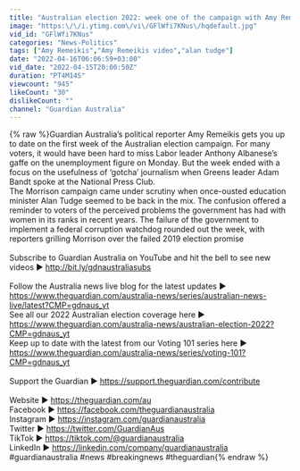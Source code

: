 ```yaml
---
title: "Australian election 2022: week one of the campaign with Amy Remeikis"
image: "https:\/\/i.ytimg.com\/vi\/GFlWfi7KNus\/hqdefault.jpg"
vid_id: "GFlWfi7KNus"
categories: "News-Politics"
tags: ["Amy Remeikis","Amy Remeikis video","alan tudge"]
date: "2022-04-16T06:06:59+03:00"
vid_date: "2022-04-15T20:00:50Z"
duration: "PT4M14S"
viewcount: "945"
likeCount: "30"
dislikeCount: ""
channel: "Guardian Australia"
---
```

{% raw %}Guardian Australia’s political reporter Amy Remeikis gets you up to date on the first week of the Australian election campaign. For many voters, it would have been hard to miss Labor leader Anthony Albanese’s gaffe on the unemployment figure on Monday. But the week ended with a focus on the usefulness of ‘gotcha’ journalism when Greens leader Adam Bandt spoke at the National Press Club.  <br />The Morrison campaign came under scrutiny when once-ousted education minister Alan Tudge seemed to be back in the mix. The confusion offered a reminder to voters of the perceived problems the government has had with women in its ranks in recent years. The failure of the government to implement a federal corruption watchdog rounded out the week, with reporters grilling Morrison over the failed 2019 election promise  <br /><br />Subscribe to Guardian Australia on YouTube and hit the bell to see new videos ► <a rel="nofollow" target="blank" href="http://bit.ly/gdnaustraliasubs">http://bit.ly/gdnaustraliasubs</a><br /> <br />Follow the Australia news live blog for the latest updates ► <a rel="nofollow" target="blank" href="https://www.theguardian.com/australia-news/series/australian-news-live/latest?CMP=gdnaus_yt">https://www.theguardian.com/australia-news/series/australian-news-live/latest?CMP=gdnaus_yt</a><br />See all our 2022 Australian election coverage here ► <a rel="nofollow" target="blank" href="https://www.theguardian.com/australia-news/australian-election-2022?CMP=gdnaus_yt">https://www.theguardian.com/australia-news/australian-election-2022?CMP=gdnaus_yt</a><br />Keep up to date with the latest from our Voting 101 series here ► <a rel="nofollow" target="blank" href="https://www.theguardian.com/australia-news/series/voting-101?CMP=gdnaus_yt">https://www.theguardian.com/australia-news/series/voting-101?CMP=gdnaus_yt</a><br /> <br />Support the Guardian ► <a rel="nofollow" target="blank" href="https://support.theguardian.com/contribute">https://support.theguardian.com/contribute</a><br /> <br />Website ► <a rel="nofollow" target="blank" href="https://theguardian.com/au">https://theguardian.com/au</a><br />Facebook ► <a rel="nofollow" target="blank" href="https://facebook.com/theguardianaustralia">https://facebook.com/theguardianaustralia</a><br />Instagram ► <a rel="nofollow" target="blank" href="https://instagram.com/guardianaustralia">https://instagram.com/guardianaustralia</a><br />Twitter ► <a rel="nofollow" target="blank" href="https://twitter.com/GuardianAus">https://twitter.com/GuardianAus</a><br />TikTok ► <a rel="nofollow" target="blank" href="https://tiktok.com/@guardianaustralia">https://tiktok.com/@guardianaustralia</a><br />LinkedIn ► <a rel="nofollow" target="blank" href="https://linkedin.com/company/guardianaustralia">https://linkedin.com/company/guardianaustralia</a><br />#guardianaustralia #news #breakingnews #theguardian{% endraw %}

